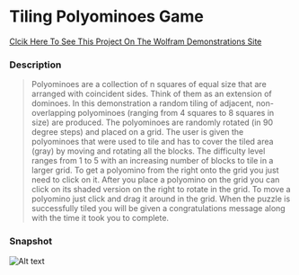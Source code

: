 # Tiling Polyominoes Game

[Clcik Here To See This Project On The Wolfram Demonstrations Site](http://demonstrations.wolfram.com/TilingPolyominoesGame/)

### Description
>Polyominoes are a collection of n squares of equal size that are arranged with coincident sides. Think of them as an extension of dominoes. In this demonstration a random tiling of adjacent, non-overlapping polyominoes (ranging from 4 squares to 8 squares in size) are produced. The polyominoes are randomly rotated (in 90 degree steps) and placed on a grid. The user is given the polyominoes that were used to tile and has to cover the tiled area (gray) by moving and rotating all the blocks. The difficulty level ranges from 1 to 5 with an increasing number of blocks to tile in a larger grid. To get a polyomino from the right onto the grid you just need to click on it. After you place a polyomino on the grid you can click on its shaded version on the right to rotate in the grid. To move a polyomino just click and drag it around in the grid. When the puzzle is successfully tiled you will be given a congratulations message along with the time it took you to complete.

### Snapshot
![Alt text](https://s32.postimg.org/qshas9vr9/img.png?raw=true "Optional Title")


